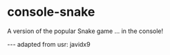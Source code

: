 # console-snake
A version of the popular Snake game ... in the console!

--- adapted from usr: javidx9
